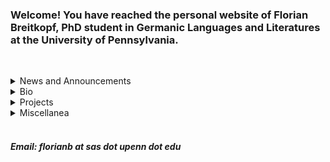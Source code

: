 ### Welcome! You have reached the personal website of Florian Breitkopf, PhD student in Germanic Languages and Literatures at the University of Pennsylvania. 
&nbsp;

<details>
<summary>News and Announcements</summary>

coming soon

</details>

<details>
<summary>Bio</summary>

coming soon

</details>

<details>
<summary>Projects</summary>

coming soon

</details>

<details>
<summary>Miscellanea</summary>

coming soon

</details>
&nbsp;
&nbsp;

##### Email: florianb at sas dot upenn dot edu

